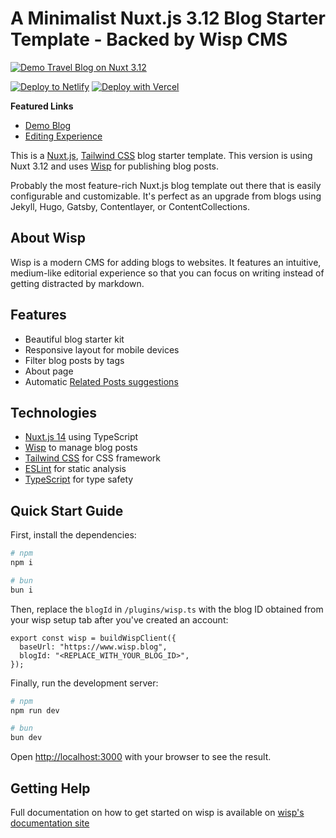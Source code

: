 # A Minimalist Nuxt.js 3.12 Blog Starter Template - Backed by Wisp CMS<!-- omit in toc -->

[![Demo Travel Blog on Nuxt 3.12](https://imagedelivery.net/lLmNeOP7HXG0OqaG97wimw/cluqyx1rl0000l5ds3f0vkfer/2aadc720-9ac6-40ab-8e59-dbcb724e2bbe.png/public "Demo Travel Blog using Nuxt 3.12")](https://nuxt-blog-starter-wisp.vercel.app/)

[![Deploy to Netlify](https://www.netlify.com/img/deploy/button.svg)](https://app.netlify.com/start/deploy?repository=https://github.com/Wisp-CMS/nuxt-blog-starter-wisp/) [![Deploy with Vercel](https://vercel.com/button)](https://vercel.com/new/clone?repository-url=https%3A%2F%2Fgithub.com%2FWisp-CMS%2Fnuxt-blog-starter-wisp&env=PUBLIC_BLOG_ID&envDescription=Blog%20ID%20obtained%20from%20the%20Setup%20Page%20on%20Wisp%20CMS&demo-title=Demo%20Travel%20Blog&demo-description=Demo%20travel%20blog%20using%20Nextjs%2014%20Server%20Component&demo-url=https%3A%2F%2Fnuxt-blog-starter-wisp.vercel.app%2F&demo-image=https%3A%2F%2Fimagedelivery.net%2FlLmNeOP7HXG0OqaG97wimw%2Fclvlugru90000o4g8ahxp069s%2F32432ccf-57a8-4992-8c51-e5a47e110018.png%2Fpublic)

**Featured Links**

- [Demo Blog](https://nuxt-blog-starter-wisp.vercel.app/)
- [Editing Experience](https://youtu.be/uSKO8J38T98)
<!-- - [Documentation](https://www.wisp.blog/docs/next-js-blog-starter-kit/overview) -->
<!-- - [Video Tutorial](https://www.wisp.blog/docs/next-js-blog-starter-kit/running-blog) -->
<!-- - [Feature Walkthrough](https://youtu.be/7wVYAGhDmdY) -->

This is a [Nuxt.js](https://nuxt.com/), [Tailwind CSS](https://tailwindcss.com/) blog starter template. This version is using Nuxt 3.12 and uses [Wisp](https://wisp.blog/?utm_source=github&utm_medium=web&utm_campaign=nuxt-blog-starter-wisp) for publishing blog posts.

Probably the most feature-rich Nuxt.js blog template out there that is easily configurable and customizable. It's perfect as an upgrade from blogs using Jekyll, Hugo, Gatsby, Contentlayer, or ContentCollections.

## About Wisp

Wisp is a modern CMS for adding blogs to websites. It features an intuitive, medium-like editorial experience so that you can focus on writing instead of getting distracted by markdown.

## Features

- Beautiful blog starter kit
- Responsive layout for mobile devices
- Filter blog posts by tags
- About page
- Automatic [Related Posts suggestions](https://www.wisp.blog/blog/suggesting-related-blog-post-with-ai-content-recommendation)

## Technologies

- [Nuxt.js 14](https://nuxt.com/) using TypeScript
- [Wisp](https://wisp.blog/?utm_source=github&utm_medium=web&utm_campaign=nuxt-blog-starter-wisp) to manage blog posts
- [Tailwind CSS](https://tailwindcss.com/) for CSS framework
- [ESLint](https://eslint.org/) for static analysis
- [TypeScript](https://www.typescriptlang.org/) for type safety

## Quick Start Guide

First, install the dependencies:

```bash
# npm
npm i

# bun
bun i
```

Then, replace the `blogId` in `/plugins/wisp.ts` with the blog ID obtained from your wisp setup tab after you've created an account:

```
export const wisp = buildWispClient({
  baseUrl: "https://www.wisp.blog",
  blogId: "<REPLACE_WITH_YOUR_BLOG_ID>",
});
```

Finally, run the development server:

```bash
# npm
npm run dev

# bun
bun dev
```

Open [http://localhost:3000](http://localhost:3000) with your browser to see the result.

## Getting Help

Full documentation on how to get started on wisp is available on [wisp's documentation site](https://www.wisp.blog/docs?utm_source=github&utm_medium=web&utm_campaign=nuxt-blog-starter-wisp)

